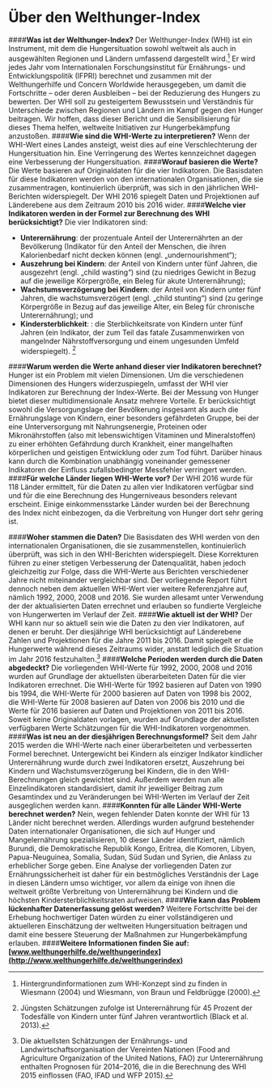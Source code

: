 # Über den Welthunger-Index 
####**Was ist der Welthunger-Index?** 
Der Welthunger-Index (WHI) ist ein Instrument, mit dem die Hungersituation sowohl weltweit als auch in ausgewählten Regionen und Ländern umfassend dargestellt wird.[^wird] Er wird jedes Jahr vom Internationalen Forschungsinstitut für Ernährungs- und Entwicklungspolitik (IFPRI) berechnet und zusammen mit der Welthungerhilfe und Concern Worldwide herausgegeben, um damit die Fortschritte – oder deren Ausbleiben – bei der Reduzierung des Hungers zu bewerten. Der WHI soll zu gesteigertem Bewusstsein und Verständnis für Unterschiede zwischen Regionen und Ländern im Kampf gegen den Hunger beitragen. Wir hoffen, dass dieser Bericht und die Sensibilisierung für dieses Thema helfen, weltweite Initiativen zur Hungerbekämpfung anzustoßen.
####**Wie sind die WHI-Werte zu interpretieren?** 
Wenn der WHI-Wert eines Landes ansteigt, weist dies auf eine Verschlechterung der Hungersituation hin. Eine Verringerung des Wertes kennzeichnet dagegen eine Verbesserung der Hungersituation.
####**Worauf basieren die Werte?** 
Die Werte basieren auf Originaldaten für die vier Indikatoren. Die Basisdaten für diese Indikatoren werden von den internationalen Organisationen, die sie zusammentragen, kontinuierlich überprüft, was sich in den jährlichen WHI-Berichten widerspiegelt. Der WHI 2016 spiegelt Daten und Projektionen auf Länderebene aus dem Zeitraum 2010 bis 2016 wider.
####**Welche vier Indikatoren werden in der Formel zur Berechnung des WHI berücksichtigt?** 
Die vier Indikatoren sind: 

* **Unterernährung**: der prozentuale Anteil der Unterernährten an der Bevölkerung (Indikator für den Anteil der Menschen, die ihren Kalorienbedarf nicht decken können (engl. „undernourishment“); 
* **Auszehrung bei Kindern**: der Anteil von Kindern unter fünf Jahren, die ausgezehrt (engl. „child wasting“) sind (zu niedriges Gewicht in Bezug auf die jeweilige Körpergröße, ein Beleg für akute Unterernährung);
* **Wachstumsverzögerung bei Kindern**: der Anteil von Kindern unter fünf Jahren, die wachstumsverzögert (engl. „child stunting“) sind (zu geringe Körpergröße in Bezug auf das jeweilige Alter, ein Beleg für chronische Unterernährung); und
* **Kindersterblichkeit**: : die Sterblichkeitsrate von Kindern unter fünf Jahren (ein Indikator, der zum Teil das fatale Zusammenwirken von mangelnder Nährstoffversorgung und einem ungesunden Umfeld widerspiegelt). [^2] 

####**Warum werden die Werte anhand dieser vier Indikatoren berechnet?** 
Hunger ist ein Problem mit vielen Dimensionen. Um die verschiedenen Dimensionen des Hungers widerzuspiegeln, umfasst der WHI vier Indikatoren zur Berechnung der Index-Werte. Bei der Messung von Hunger bietet dieser multidimensionale Ansatz mehrere Vorteile. Er berücksichtigt sowohl die Versorgungslage der Bevölkerung insgesamt als auch die Ernährungslage von Kindern, einer besonders gefährdeten Gruppe, bei der eine Unterversorgung mit Nahrungsenergie, Proteinen oder Mikronährstoffen (also mit lebenswichtigen Vitaminen und Mineralstoffen) zu einer erhöhten Gefährdung durch Krankheit, einer mangelhaften körperlichen und geistigen Entwicklung oder zum Tod führt. Darüber hinaus kann durch die Kombination unabhängig voneinander gemessener Indikatoren der Einfluss zufallsbedingter Messfehler verringert werden.
####**Für welche Länder liegen WHI-Werte vor?** 
Der WHI 2016 wurde für 118 Länder ermittelt, für die Daten zu allen vier Indikatoren verfügbar sind und für die eine Berechnung des Hungerniveaus besonders relevant erscheint. Einige einkommensstarke Länder wurden bei der Berechnung des Index nicht einbezogen, da die Verbreitung von Hunger dort sehr gering ist.

####**Woher stammen die Daten?** 
Die Basisdaten des WHI werden von den internationalen Organisationen, die sie zusammenstellen, kontinuierlich überprüft, was sich in den WHI-Berichten widerspiegelt. Diese Korrekturen führen zu einer stetigen Verbesserung der Datenqualität, haben jedoch gleichzeitig zur Folge, dass die WHI-Werte aus Berichten verschiedener Jahre nicht miteinander vergleichbar sind. Der vorliegende Report führt dennoch neben dem aktuellen WHI-Wert vier weitere Referenzjahre auf, nämlich 1992, 2000, 2008 und 2016. Sie wurden allesamt unter Verwendung der der aktualisierten Daten errechnet und erlauben so fundierte Vergleiche von Hungerwerten im Verlauf der Zeit.
####**Wie aktuell ist der WHI?** 
Der WHI kann nur so aktuell sein wie die Daten zu den vier Indikatoren, auf denen er beruht. Der diesjährige WHI berücksichtigt auf Länderebene Zahlen und Projektionen für die Jahre 2011 bis 2016. Damit spiegelt er die Hungerwerte während dieses Zeitraums wider, anstatt lediglich die Situation im Jahr 2016 festzuhalten.[^3] 
####**Welche Perioden werden durch die Daten abgedeckt?** 
Die vorliegenden WHI-Werte für 1992, 2000, 2008 und 2016 wurden auf Grundlage der aktuellsten überarbeiteten Daten für die vier Indikatoren errechnet. Die WHI-Werte für 1992 basieren auf Daten von 1990 bis 1994, die WHI-Werte für 2000 basieren auf Daten von 1998 bis 2002, die WHI-Werte für 2008 basieren auf Daten von 2006 bis 2010 und die Werte für 2016 basieren auf Daten und Projektionen von 2011 bis 2016. Soweit keine Originaldaten vorlagen, wurden auf Grundlage der aktuellsten verfügbaren Werte Schätzungen für die WHI-Indikatoren vorgenommen.
####**Was ist neu an der diesjährigen Berechnungsformel?** 
Seit dem Jahr 2015 werden die WHI-Werte nach einer überarbeiteten und verbesserten Formel berechnet. Untergewicht bei Kindern als einziger Indikator kindlicher Unterernährung wurde durch zwei Indikatoren ersetzt, Auszehrung bei Kindern und Wachstumsverzögerung bei Kindern, die in den WHI-Berechnungen gleich gewichtet sind. Außerdem werden nun alle Einzelindikatoren standardisiert, damit ihr jeweiliger Beitrag zum Gesamtindex und zu Veränderungen bei WHI-Werten im Verlauf der Zeit ausgeglichen werden kann.
####**Konnten für alle Länder WHI-Werte berechnet werden?** 
Nein, wegen fehlender Daten konnte der WHI für 13 Länder nicht berechnet werden. Allerdings wurden aufgrund bestehender Daten internationaler Organisationen, die sich auf Hunger und Mangelernährung spezialisieren, 10 dieser Länder identifiziert, nämlich Burundi, die Demokratische Republik Kongo, Eritrea, die Komoren, Libyen, Papua-Neuguinea, Somalia, Sudan, Süd Sudan und Syrien, die Anlass zu erheblicher Sorge geben. Eine Analyse der vorliegenden Daten zur Ernährungssicherheit ist daher für ein bestmögliches Verständnis der Lage in diesen Ländern umso wichtiger, vor allem da einige von ihnen die weltweit größte Verbreitung von Unterernährung bei Kindern und die höchsten Kindersterblichkeitsraten aufweisen.
####**Wie kann das Problem lückenhafter Datenerfassung gelöst werden?** 
Weitere Fortschritte bei der Erhebung hochwertiger Daten würden zu einer vollständigeren und aktuelleren Einschätzung der weltweiten Hungersituation beitragen und damit eine bessere Steuerung der Maßnahmen zur Hungerbekämpfung erlauben.
####**Weitere Informationen finden Sie auf: [www.welthungerhilfe.de/welthungerindex](http://www.welthungerhilfe.de/welthungerindex)**

[^wird]: Hintergrundinformationen zum WHI-Konzept sind zu finden in Wiesmann (2004) und Wiesmann, von Braun und Feldbrügge (2000).

[^2]: Jüngsten Schätzungen zufolge ist Unterernährung für 45 Prozent der Todesfälle von Kindern unter fünf Jahren verantwortlich (Black et al. 2013). 

[^3]: Die aktuellsten Schätzungen der Ernährungs- und Landwirtschaftsorganisation der Vereinten Nationen (Food and Agriculture Organization of the United Nations, FAO) zur Unterernährung enthalten Prognosen für 2014–2016, die in die Berechnung des WHI 2015 einflossen (FAO, IFAD und WFP 2015).

